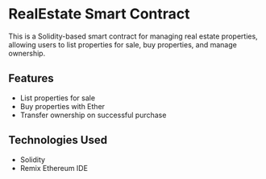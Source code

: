 # RealEstate Smart Contract
This is a Solidity-based smart contract for managing real estate properties, allowing users to list properties for sale, buy properties, and manage ownership.

## Features
- List properties for sale
- Buy properties with Ether
- Transfer ownership on successful purchase

## Technologies Used
- Solidity
- Remix Ethereum IDE

